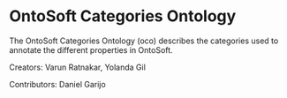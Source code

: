 OntoSoft Categories Ontology
==== 
The OntoSoft Categories Ontology (oco) describes the categories used to annotate the different properties in OntoSoft.

Creators: Varun Ratnakar, Yolanda Gil

Contributors: Daniel Garijo
